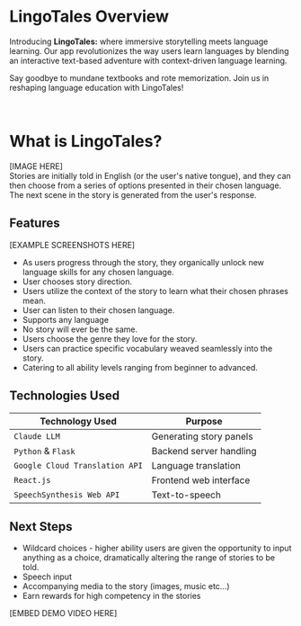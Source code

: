 # LingoTales Overview

Introducing **LingoTales:** where immersive storytelling meets language learning. Our app revolutionizes the way users learn languages by blending an interactive text-based adventure with context-driven language learning. 

Say goodbye to mundane textbooks and rote memorization. Join us in reshaping language education with LingoTales!

<br>

# What is LingoTales?
[IMAGE HERE] <br>
Stories are initially told in English (or the user's native tongue), and they can then choose from a series of options presented in their chosen language. The next scene in the story is generated from the user's response.

## Features
[EXAMPLE SCREENSHOTS HERE] <br>
- As users progress through the story, they organically unlock new language skills for any chosen language.
- User chooses story direction.
- Users utilize the context of the story to learn what their chosen phrases mean.
- User can listen to their chosen language.
- Supports any language
- No story will ever be the same.
- Users choose the genre they love for the story.
- Users can practice specific vocabulary weaved seamlessly into the story.
- Catering to all ability levels ranging from beginner to advanced.

## Technologies Used

| Technology Used               | Purpose                           |
|-------------------------------|-----------------------------------|
| `Claude LLM`                  | Generating story panels           |
| `Python` & `Flask`            | Backend server handling           |
| `Google Cloud Translation API`| Language translation              |
| `React.js`                    | Frontend web interface            |
| `SpeechSynthesis Web API`     | Text-to-speech                   |

## Next Steps

- Wildcard choices - higher ability users are given the opportunity to input anything as a choice, dramatically altering the range of stories to be told.
- Speech input
- Accompanying media to the story (images, music etc...)
- Earn rewards for high competency in the stories

[EMBED DEMO VIDEO HERE]

